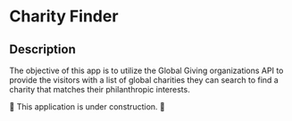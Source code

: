 # Charity Finder

## Description

The objective of this app is to utilize the Global Giving organizations API to provide the visitors with a list of global charities they can search to find a charity that matches their philanthropic interests.

:construction: This application is under construction. :construction:
